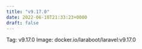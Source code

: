 ```yaml
---
title: "v9.17.0"
date: 2022-06-18T21:33:23+0000
draft: false
---
```


Tag: v9.17.0
Image: docker.io/laraboot/laravel:v9.17.0

